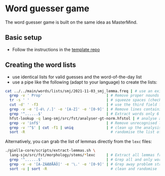 # Word guesser game

The word guesser game is built on the same idea as MasterMind.

## Basic setup

- Follow the instructions in the [template repo]()

## Creating the word lists

- use identical lists for valid guesses and the word-of-the-day list
- use a pipe like the following (adapt to your language) to create the lists:

```sh
cat ../../main/words/lists/smj/2021-11-03_smj_lemma.freq | # use an existing lemma list if available
  grep -v ' Prop'                             | # Remove proper nounds - check the tag
  tr -s ' '                                   | # squeeze spaces (check output of previous command)
  cut -d' ' -f3                               | # use the third field for further processing
  grep -v -e '[-é\ /.]' -e '[A-Z]' -e '[0-9]' | # Remove lines containing various noise letters
  grep '^......$'                             | # Extract words only 6 letters long - adjust if needed
  hfst-lookup -q lang-smj/src/fst/analyser-gt-norm.hfstol | # analyse all extracted lemmas
  grep -v 'inf$'                              | # Remove unrecognised lemmas
  grep -v '^$' | cut -f1 | uniq               | # clean up the analysis output
  sort -R                                       # randomise the list of words
```

Alternatively, you can grab the list of lemmas directly from the `lexc` files:

```sh
./giella-core/scripts/extract-lemmas.sh \
  lang-sje/src/fst/morphology/stems/*lexc     | # Extract all lemmas from lexc
  grep '^......$'                             | # Grep all and only words with correct length
  grep -v -e '[A-ZÁÆØÅÄÖ]' -e '\.' -e '[0-9]' | # Grep away problem strings
  sort -u | sort -R                             # clean and randomise
```
